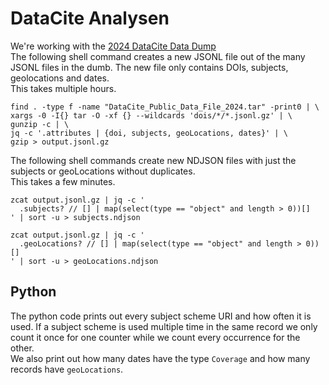# DataCite Analysen

We're working with the [2024 DataCite Data Dump](https://datafiles.datacite.org/datafiles/public-2024)  
The following shell command creates a new JSONL file out of the many JSONL files in the dumb. The new file only contains DOIs, subjects, geolocations and dates.  
This takes multiple hours.
```
find . -type f -name "DataCite_Public_Data_File_2024.tar" -print0 | \
xargs -0 -I{} tar -O -xf {} --wildcards 'dois/*/*.jsonl.gz' | \
gunzip -c | \
jq -c '.attributes | {doi, subjects, geoLocations, dates}' | \
gzip > output.jsonl.gz
```
The following shell commands create new NDJSON files with just the subjects or geoLocations without duplicates.  
This takes a few minutes.
```
zcat output.jsonl.gz | jq -c '
  .subjects? // [] | map(select(type == "object" and length > 0))[]
' | sort -u > subjects.ndjson
```
```
zcat output.jsonl.gz | jq -c '
  .geoLocations? // [] | map(select(type == "object" and length > 0))[]
' | sort -u > geoLocations.ndjson
```

## Python
The python code prints out every subject scheme URI and how often it is used. If a subject scheme is used multiple time in the same record we only count it once for one counter while we count every occurrence for the other.  
We also print out how many dates have the type `Coverage` and how many records have `geoLocations`.
